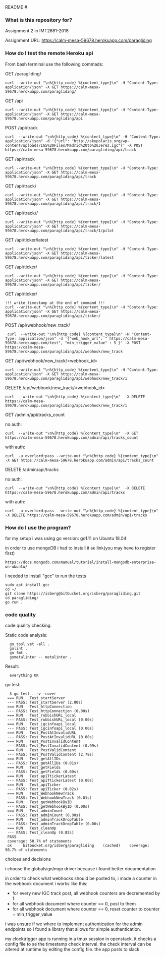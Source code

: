  README #

### What is this repository for? ###
Assignment 2 in IMT2681-2018

Assignment URL: https://calm-mesa-59678.herokuapp.com/paragliding

### How do I test the remote Heroku api ###

From bash terminal use the following commads:

GET /paragliding/

    curl --write-out "\n%{http_code} %{content_type}\n" -H "Content-Type: application/json" -X GET https://calm-mesa-59678.herokuapp.com/paragliding/

GET /api

    curl --write-out "\n%{http_code} %{content_type}\n" -H "Content-Type: application/json" -X GET https://calm-mesa-59678.herokuapp.com/paragliding/api

POST /api/track

    curl  --write-out "\n%{http_code} %{content_type}\n" -H "Content-Type: application/json" -d '{"url": "http://skypolaris.org/wp-content/uploads/IGS%20Files/Madrid%20to%20Jerez.igc"}' -X POST https://calm-mesa-59678.herokuapp.com/paragliding/api/track

GET /api/track

    curl --write-out "\n%{http_code} %{content_type}\n" -H "Content-Type: application/json" -X GET https://calm-mesa-59678.herokuapp.com/paragliding/api/track

GET /api/track/<id>

    curl --write-out "\n%{http_code} %{content_type}\n" -H "Content-Type: application/json" -X GET https://calm-mesa-59678.herokuapp.com/paragliding/api/track/1

GET /api/track/<id>/<field>

    curl --write-out "\n%{http_code} %{content_type}\n" -H "Content-Type: application/json" -X GET https://calm-mesa-59678.herokuapp.com/paragliding/api/track/1/pilot

GET /api/ticker/latest

    curl --write-out "\n%{http_code} %{content_type}\n" -H "Content-Type: application/json" -X GET https://calm-mesa-59678.herokuapp.com/paragliding/api/ticker/latest

GET /api/ticker/

    curl --write-out "\n%{http_code} %{content_type}\n" -H "Content-Type: application/json" -X GET https://calm-mesa-59678.herokuapp.com/paragliding/api/ticker/

GET /api/ticker/<timestamp>

    !!! write timestamp at the end of command !!!
    curl --write-out "\n%{http_code} %{content_type}\n" -H "Content-Type: application/json" -X GET https://calm-mesa-59678.herokuapp.com/paragliding/api/ticker/

POST /api/webhook/new_track/


     curl  --write-out "\n%{http_code} %{content_type}\n" -H "Content-Type: application/json" -d '{"web_hook_url": " https://calm-mesa-59678.herokuapp.com/test", "min_trigger_value" : 5 }' -X POST https://calm-mesa-59678.herokuapp.com/paragliding/api/webhook/new_track

GET /api/webhook/new_track/<webhook_id>

    curl --write-out "\n%{http_code} %{content_type}\n" -H "Content-Type: application/json" -X GET https://calm-mesa-59678.herokuapp.com/paragliding/api/webhook/new_track/1

DELETE /api/webhook/new_track/<webhook_id>

    curl  --write-out "\n%{http_code} %{content_type}\n"  -X DELETE https://calm-mesa-59678.herokuapp.com/paragliding/api/webhook/new_track/1

GET /admin/api/tracks_count

no auth:

    curl  --write-out "\n%{http_code} %{content_type}\n"  -X GET https://calm-mesa-59678.herokuapp.com/admin/api/tracks_count
with auth:

    curl  -u overlord:pass --write-out "\n%{http_code} %{content_type}\n"  -X GET https://calm-mesa-59678.herokuapp.com/admin/api/tracks_count

DELETE /admin/api/tracks

no auth:

    curl  --write-out "\n%{http_code} %{content_type}\n"  -X DELETE https://calm-mesa-59678.herokuapp.com/admin/api/tracks
with auth:

    curl  -u overlord:pass --write-out "\n%{http_code} %{content_type}\n"  -X DELETE https://calm-mesa-59678.herokuapp.com/admin/api/tracks


### How do I use the program? ###


for my setup i was using go version: go1.11 on Ubuntu 18.04

in order to use mongoDB i had to install it se link(you may heve to register first)

    https://docs.mongodb.com/manual/tutorial/install-mongodb-enterprise-on-ubuntu/


I needed to install "gcc" to run the tests

	sudo apt install gcc
	cd ~/
	git clone https://isberg@bitbucket.org/isberg/paragliding.git
	cd paragliding/
	go run .




### code quality ###

code quality checking:

Static code analysis:  

      go tool vet -all .
      golint .
      go fmt .
      gometalinter -- metalinter .

Result:

      everything OK


go test:

      $ go test . -v -cover
     === RUN   Test_startServer
     --- PASS: Test_startServer (2.00s)
     === RUN   Test_httpConnection
     --- PASS: Test_httpConnection (0.00s)
     === RUN   Test_rubbishURL_local
     --- PASS: Test_rubbishURL_local (0.00s)
     === RUN   Test_igcinfoapi_local
     --- PASS: Test_igcinfoapi_local (0.00s)
     === RUN   Test_PostAtInvalidURL
     --- PASS: Test_PostAtInvalidURL (0.00s)
     === RUN   Test_PostInvalidContent
     --- PASS: Test_PostInvalidContent (0.99s)
     === RUN   Test_PostValidContent
     --- PASS: Test_PostValidContent (2.78s)
     === RUN   Test_getAllIDs
     --- PASS: Test_getAllIDs (0.01s)
     === RUN   Test_getFields
     --- PASS: Test_getFields (0.00s)
     === RUN   Test_apiTtickerLatest
     --- PASS: Test_apiTtickerLatest (0.00s)
     === RUN   Test_apiTicker
     --- PASS: Test_apiTicker (0.02s)
     === RUN   Test_WebhookNewTrack
     --- PASS: Test_WebhookNewTrack (0.01s)
     === RUN   Test_getWebhookByID
     --- PASS: Test_getWebhookByID (0.00s)
     === RUN   Test_adminCount
     --- PASS: Test_adminCount (0.00s)
     === RUN   Test_adminTrackDropTable
     --- PASS: Test_adminTrackDropTable (0.00s)
     === RUN   Test_cleanUp
     --- PASS: Test_cleanUp (0.02s)
     PASS
     coverage: 50.7% of statements
     ok  	bitbucket.org/isberg/paragliding	(cached)	coverage: 50.7% of statements


choices and decisions

i choose the  globalsign/mgo driver because i found better documentation


in order to check what webhocks should be posted to, i made a counter in the webhook document
i works like this:

* for every new IGC track post, all webhook counters are decremented by 1
* for all webhook document where counter == 0, post to them
* for all webhook document where counter == 0, reset counter to counter = min_trigger_value

i was unsure if we where to implement authentication for the admin endpoints so i found a library that
allows for simple authentication.

my clocktrigger app is running in a tmux session in openstack. it checks a config file to se the timestamp
check interval. the check interval can be altered at runtime by editing the config file. the app posts to slack
